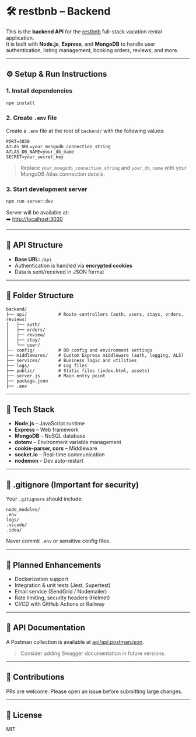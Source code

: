# 🛠️ restbnb – Backend

This is the **backend API** for the [restbnb](https://github.com/your-username/restbnb) full-stack vacation rental application.  
It is built with **Node.js**, **Express**, and **MongoDB** to handle user authentication, listing management, booking orders, reviews, and more.

---

## ⚙️ Setup & Run Instructions

### 1. Install dependencies

```bash
npm install
```

### 2. Create `.env` file

Create a `.env` file at the root of `backend/` with the following values:

```env
PORT=3030
ATLAS_URL=your_mongodb_connection_string
ATLAS_DB_NAME=your_db_name
SECRET=your_secret_key
```

> Replace `your_mongodb_connection_string` and `your_db_name` with your MongoDB Atlas connection details.

### 3. Start development server

```bash
npm run server:dev
```

Server will be available at:  
➡️ [http://localhost:3030](http://localhost:3030)

---

## 🧾 API Structure

- **Base URL:** `/api`
- Authentication is handled via **encrypted cookies**
- Data is sent/received in JSON format

---

## 📁 Folder Structure

```
backend/
├── api/            # Route controllers (auth, users, stays, orders, reviews)
│   ├── auth/
│   ├── orders/
│   ├── review/
│   ├── stay/
│   └── user/
├── config/         # DB config and environment settings
├── middlewares/    # Custom Express middleware (auth, logging, ALS)
├── services/       # Business logic and utilities
├── logs/           # Log files
├── public/         # Static files (index.html, assets)
├── server.js       # Main entry point
├── package.json
├── .env
```

---

## 🧰 Tech Stack

- **Node.js** – JavaScript runtime
- **Express** – Web framework
- **MongoDB** – NoSQL database
- **dotenv** – Environment variable management
- **cookie-parser, cors** – Middleware
- **socket.io** – Real-time communication
- **nodemon** – Dev auto-restart

---

## 🔐 .gitignore (Important for security)

Your `.gitignore` should include:

```
node_modules/
.env
logs/
.vscode/
.idea/
```

Never commit `.env` or sensitive config files.

---

## 🧪 Planned Enhancements

- Dockerization support
- Integration & unit tests (Jest, Supertest)
- Email service (SendGrid / Nodemailer)
- Rate limiting, security headers (Helmet)
- CI/CD with GitHub Actions or Railway

---

## 🔌 API Documentation

A Postman collection is available at [api/api.postman.json](api/api.postman.json).

> Consider adding Swagger documentation in future versions.

---

## 🤝 Contributions

PRs are welcome. Please open an issue before submitting large changes.

---

## 📄 License

MIT
